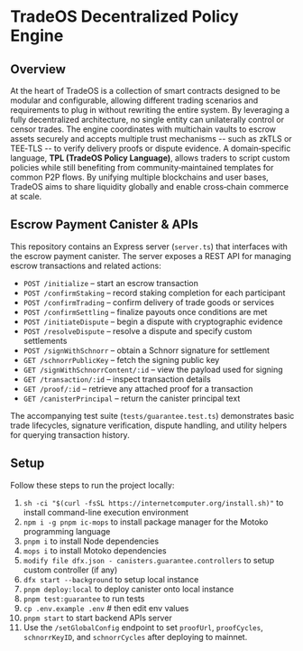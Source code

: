 # TradeOS Decentralized Policy Engine

## Overview

At the heart of TradeOS is a collection of smart contracts designed to be 
modular and configurable, allowing different trading scenarios and 
requirements to plug in without rewriting the entire system. By
leveraging a fully decentralized architecture, no single entity can
unilaterally control or censor trades. The engine coordinates with
multichain vaults to escrow assets securely and accepts multiple trust
mechanisms -- such as zkTLS or TEE‑TLS -- to verify delivery proofs or 
dispute evidence. A domain‑specific language, **TPL (TradeOS Policy Language)**,
allows traders to script custom policies while still benefiting from
community‑maintained templates for common P2P flows. By unifying multiple
blockchains and user bases, TradeOS aims to share liquidity globally and
enable cross‑chain commerce at scale.

## Escrow Payment Canister & APIs

This repository contains an Express server (`server.ts`) that interfaces
with the escrow payment canister. The server exposes a REST API for managing
escrow transactions and related actions:

- `POST /initialize` – start an escrow transaction
- `POST /confirmStaking` – record staking completion for each participant
- `POST /confirmTrading` – confirm delivery of trade goods or services
- `POST /confirmSettling` – finalize payouts once conditions are met
- `POST /initiateDispute` – begin a dispute with cryptographic evidence
- `POST /resolveDispute` – resolve a dispute and specify custom
  settlements
- `POST /signWithSchnorr` – obtain a Schnorr signature for settlement
- `GET /schnorrPublicKey` – fetch the signing public key
- `GET /signWithSchnorrContent/:id` – view the payload used for signing
- `GET /transaction/:id` – inspect transaction details
- `GET /proof/:id` – retrieve any attached proof for a transaction
- `GET /canisterPrincipal` – return the canister principal text

The accompanying test suite (`tests/guarantee.test.ts`) demonstrates
basic trade lifecycles, signature verification, dispute handling, and
utility helpers for querying transaction history.

## Setup

Follow these steps to run the project locally:

1. `sh -ci "$(curl -fsSL https://internetcomputer.org/install.sh)"` to install command-line execution environment
2. `npm i -g pnpm ic-mops` to install package manager for the Motoko programming language
3. `pnpm i` to install Node dependencies
4. `mops i` to install Motoko dependencies
5. `modify file dfx.json - canisters.guarantee.controllers` to setup custom controller (if any)
6. `dfx start --background` to setup local instance
7. `pnpm deploy:local` to deploy canister onto local instance
8. `pnpm test:guarantee` to run tests
9. `cp .env.example .env` # then edit env values
10. `pnpm start` to start backend APIs server
11. Use the `/setGlobalConfig` endpoint to set `proofUrl`, `proofCycles`,
    `schnorrKeyID`, and `schnorrCycles` after deploying to mainnet.

